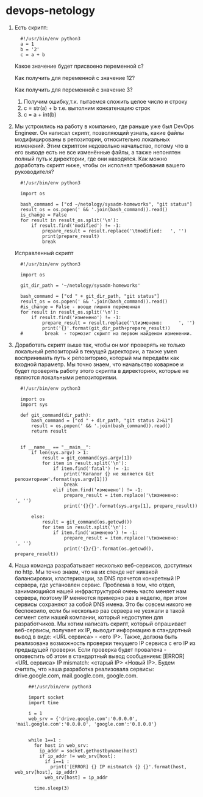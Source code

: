 

# devops-netology

1. Есть скрипт:

         #!/usr/bin/env python3
         a = 1
         b = '2'
         c = a + b

   Какое значение будет присвоено переменной c?
   
   Как получить для переменной c значение 12?

   Как получить для переменной c значение 3?

   1. Получим ошибку,т.к. пытаемся сложить целое число и строку
   2. c = str(a) + b т.е. выполним конкатенацию строк
   3. c = a + int(b)


2. Мы устроились на работу в компанию, где раньше уже был DevOps Engineer. 
   Он написал скрипт, позволяющий узнать, какие файлы модифицированы в репозитории, 
   относительно локальных изменений. Этим скриптом недовольно начальство, 
   потому что в его выводе есть не все изменённые файлы, а также непонятен полный путь к директории, 
   где они находятся. Как можно доработать скрипт ниже, чтобы он исполнял требования вашего руководителя?
   
         #!/usr/bin/env python3
         
         import os
         
         bash_command = ["cd ~/netology/sysadm-homeworks", "git status"]
         result_os = os.popen(' && '.join(bash_command)).read()
         is_change = False
         for result in result_os.split('\n'):
             if result.find('modified') != -1:
                 prepare_result = result.replace('\tmodified:   ', '')
                 print(prepare_result)
                 break

   Исправленный скрипт

         #!/usr/bin/env python3
         
         import os
         
         git_dir_path = '~/netology/sysadm-homeworks'
   
         bash_command = ["cd " + git_dir_path, "git status"]
         result_os = os.popen(' && '.join(bash_command)).read()
         #is_change = False - вооще лишняя переменная
         for result in result_os.split('\n'):
             if result.find('изменено') != -1: 
                 prepare_result = result.replace('\tизменено:      ', '')
                 print('{}'.format(git_dir_path+prepare_result))
         #        break  - тормозит скрипт на первом найденом изменении.




3. Доработать скрипт выше так, чтобы он мог проверять не только локальный репозиторий в текущей 
   директории, а также умел воспринимать путь к репозиторию, который мы передаём как входной параметр. 
   Мы точно знаем, что начальство коварное и будет проверять работу этого скрипта в директориях, 
   которые не являются локальными репозиториями.
   
         #!/usr/bin/env python3
         
         import os
         import sys
         
         def git_command(dir_path):
             bash_command = ["cd " + dir_path, "git status 2>&1"]
             result = os.popen(' && '.join(bash_command)).read()
             return result
         
         
         if __name__ == "__main__":
             if len(sys.argv) > 1:
                 result = git_command(sys.argv[1])
                 for item in result.split('\n'):
                     if item.find('fatal') != -1:
                         print('Каталог {} не является Git репозиторием'.format(sys.argv[1]))
                         break
                     elif item.find('изменено') != -1:
                         prepare_result = item.replace('\tизменено:      ', '')
                         print('{}{}'.format(sys.argv[1], prepare_result)) 
                             
             else:
                 result = git_command(os.getcwd())
                 for item in result.split('\n'):
                     if item.find('изменено') != -1:
                         prepare_result = item.replace('\tизменено:      ', '')
                         print('{}/{}'.format(os.getcwd(), prepare_result))
   

4. Наша команда разрабатывает несколько веб-сервисов, доступных по http. Мы точно знаем, 
   что на их стенде нет никакой балансировки, кластеризации, за DNS прячется конкретный IP сервера, 
   где установлен сервис. Проблема в том, что отдел, занимающийся нашей инфраструктурой очень часто 
   меняет нам сервера, поэтому IP меняются примерно раз в неделю, при этом сервисы сохраняют за собой 
   DNS имена. Это бы совсем никого не беспокоило, если бы несколько раз сервера не уезжали в такой 
   сегмент сети нашей компании, который недоступен для разработчиков. Мы хотим написать скрипт, 
   который опрашивает веб-сервисы, получает их IP, выводит информацию в стандартный вывод в виде: 
   <URL сервиса> - <его IP>. Также, должна быть реализована возможность проверки текущего IP сервиса 
   c его IP из предыдущей проверки. Если проверка будет провалена - оповестить об этом в стандартный 
   вывод сообщением: [ERROR] <URL сервиса> IP mismatch: <старый IP> <Новый IP>. 
   Будем считать, что наша разработка реализовала сервисы: drive.google.com, mail.google.com, google.com.


         
            ##!/usr/bin/env python3
            
            import socket
            import time  
             
            i = 1
            web_srv = {'drive.google.com':'0.0.0.0', 'mail.google.com':'0.0.0.0', 'google.com':'0.0.0.0'}
           
            
            while 1==1 :  
              for host in web_srv:
                ip_addr = socket.gethostbyname(host)
                if ip_addr != web_srv[host]:
                  if i==1 :
                    print('[ERROR] {} IP mistmatch {} {}'.format(host, web_srv[host], ip_addr)
                  web_srv[host] = ip_addr
            
              time.sleep(3)


   



